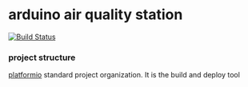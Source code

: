 arduino air quality station
=================================

[![Build Status](https://travis-ci.org/pedroscaff/sensor_platform.svg?branch=master)](https://travis-ci.org/pedroscaff/sensor_platform)

### project structure

[platformio](http://platformio.org) standard project organization. It is the build and deploy tool
